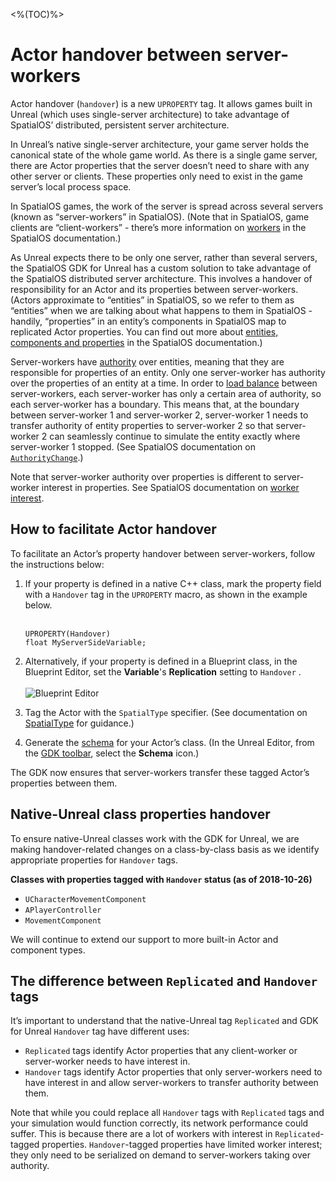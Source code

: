 <%(TOC)%>
# Actor handover between server-workers

Actor handover (`handover`) is a new `UPROPERTY` tag. It allows games built in Unreal (which uses single-server architecture) to take advantage of SpatialOS’ distributed, persistent server architecture. 

In Unreal’s native single-server architecture, your game server holds the canonical state of the whole game world. As there is a single game server, there are Actor properties that the server doesn’t need to share with any other server or clients. These properties only need to exist in the game server’s local process space.

In SpatialOS games, the work of the server is spread across several servers (known as “server-workers” in SpatialOS). (Note that in SpatialOS, game clients are “client-workers” - there’s more information on [workers](https://docs.improbable.io/reference/latest/shared/concepts/workers) in the SpatialOS documentation.)

As Unreal expects there to be only one server, rather than several servers, the SpatialOS GDK for Unreal has a custom solution to take advantage of the SpatialOS distributed server architecture. This involves a handover of responsibility for an Actor and its properties between server-workers. (Actors approximate to “entities” in SpatialOS, so we refer to them as “entities” when we are talking about what happens to them in SpatialOS - handily, “properties” in an entity’s components in SpatialOS map to replicated Actor properties. You can find out more about [entities, components and properties](https://docs.improbable.io/reference/latest/shared/concepts/entities) in the SpatialOS documentation.)

Server-workers have [authority]({{urlRoot}}/content/glossary#authority) over entities, meaning that they are responsible for properties of an entity. Only one server-worker has authority over the properties of an entity at a time. In order to [load balance](https://docs.improbable.io/reference/latest/shared/glossary#load-balancing) between server-workers, each server-worker has only a certain area of authority, so each server-worker has a boundary.
This means that, at the boundary between server-worker 1 and server-worker 2,  server-worker 1 needs to transfer authority of entity properties to server-worker 2 so that server-worker 2 can seamlessly continue to simulate the entity exactly where server-worker 1 stopped. (See SpatialOS documentation on [`AuthorityChange`](https://docs.improbable.io/reference/latest/shared/design/operations#authoritychange).)

Note that server-worker authority over properties is different to server-worker interest in properties. See SpatialOS documentation on [worker interest](https://docs.improbable.io/reference/latest/shared/glossary#interest).

## How to facilitate Actor handover

To facilitate an Actor’s property handover between server-workers, follow the instructions below:

1.  If your property is defined in a native C++ class, mark the property field with a `Handover` tag in the `UPROPERTY` macro, as shown in the example below.<br/><br/>

    ```
    UPROPERTY(Handover)
    float MyServerSideVariable;
    ```

1. Alternatively, if your property is defined in a Blueprint class, in the Blueprint Editor, set the **Variable**'s  **Replication** setting to `Handover` . <br/><br/>
![Blueprint Editor]({{assetRoot}}assets/screen-grabs/handover-blueprint.png)

1. Tag the Actor with the `SpatialType` specifier. (See documentation on [SpatialType]({{urlRoot}}/content/spatial-type) for guidance.)

1. Generate the [schema]({{urlRoot}}/content/glossary#schema-generation) for your Actor’s class. (In the Unreal Editor, from the [GDK toolbar]({{urlRoot}}/content/unreal-editor-interface/toolbars), select the **Schema** icon.)

The GDK now ensures that server-workers transfer these tagged Actor’s properties between them.

## Native-Unreal class properties handover
To ensure native-Unreal classes work with the GDK for Unreal, we are making handover-related changes on a class-by-class basis as we identify appropriate properties for `Handover` tags.

**Classes with properties tagged with `Handover` status (as of 2018-10-26)**

* `UCharacterMovementComponent`
* `APlayerController`
* `MovementComponent`

We will continue to extend our support to more built-in Actor and component types.

## The difference between `Replicated` and `Handover` tags
It’s important to understand that the native-Unreal tag `Replicated` and GDK for Unreal `Handover` tag have different uses:

* `Replicated` tags identify Actor properties that any client-worker or server-worker needs to have interest in.
* `Handover` tags identify Actor properties that only server-workers need to have interest in and allow server-workers to transfer authority between them.

Note that while you could replace all `Handover` tags with `Replicated` tags and your simulation would function correctly, its network performance could suffer. This is because there are a lot of workers with interest in `Replicated`-tagged properties. `Handover`-tagged properties have limited worker interest; they only need to be serialized on demand to server-workers taking over authority.
